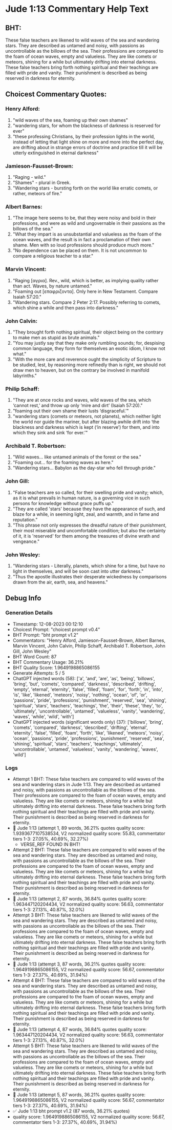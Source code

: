 # Jude 1:13 Commentary Help Text

## BHT:
These false teachers are likened to wild waves of the sea and wandering stars. They are described as untamed and noisy, with passions as uncontrollable as the billows of the sea. Their professions are compared to the foam of ocean waves, empty and valueless. They are like comets or meteors, shining for a while but ultimately drifting into eternal darkness. These false teachers bring forth nothing spiritual and their teachings are filled with pride and vanity. Their punishment is described as being reserved in darkness for eternity.

## Choicest Commentary Quotes:
### Henry Alford:
1. "wild waves of the sea, foaming up their own shames"
2. "wandering stars, for whom the blackness of darkness is reserved for ever"
3. "these professing Christians, by their profession lights in the world, instead of letting that light shine on more and more into the perfect day, are drifting about in strange errors of doctrine and practice till it will be utterly extinguished in eternal darkness"

### Jamieson-Fausset-Brown:
1. "Raging - wild."
2. "Shames" - plural in Greek.
3. "Wandering stars - bursting forth on the world like erratic comets, or rather, meteors of fire."

### Albert Barnes:
1. "The image here seems to be, that they were noisy and bold in their professions, and were as wild and ungovernable in their passions as the billows of the sea."
2. "What they impart is as unsubstantial and valueless as the foam of the ocean waves, and the result is in fact a proclamation of their own shame. Men with so loud professions should produce much more."
3. "No dependence can be placed on them. It is not uncommon to compare a religious teacher to a star."

### Marvin Vincent:
1. "Raging [αγρια]. Rev., wild, which is better, as implying quality rather than act. Waves, by nature untamed."
2. "Foaming out [επαφριζοντα]. Only here in New Testament. Compare Isaiah 57:20."
3. "Wandering stars. Compare 2 Peter 2:17. Possibly referring to comets, which shine a while and then pass into darkness."

### John Calvin:
1. "They brought forth nothing spiritual, their object being on the contrary to make men as stupid as brute animals."
2. "You may justly say that they make only rumbling sounds; for, despising common language, they form for themselves an exotic idiom, I know not what."
3. "With the more care and reverence ought the simplicity of Scripture to be studied, lest, by reasoning more refinedly than is right, we should not draw men to heaven, but on the contrary be involved in manifold labyrinths."

### Philip Schaff:
1. "They are at once rocks and waves, wild waves of the sea, which ‘cannot rest,’ and throw up only ‘mire and dirt’ (Isaiah 57:20)."
2. "foaming out their own shame their lusts ‘disgraceful.’"
3. "wandering stars (comets or meteors, not planets), which neither light the world nor guide the mariner, but after blazing awhile drift into ‘the blackness and darkness which is kept (‘in reserve’) for them, and into which they sink and sink ‘for ever.’"

### Archibald T. Robertson:
1. "Wild waves... like untamed animals of the forest or the sea." 
2. "Foaming out... for the foaming waves as here." 
3. "Wandering stars... Babylon as the day-star who fell through pride."

### John Gill:
1. "False teachers are so called, for their swelling pride and vanity; which, as it is what prevails in human nature, is a governing vice in such persons for knowledge without grace puffs up."
2. "They are called 'stars' because they have the appearance of such, and blaze for a while, in seeming light, zeal, and warmth, and in fame and reputation."
3. "This phrase not only expresses the dreadful nature of their punishment, their most miserable and uncomfortable condition; but also the certainty of it, it is 'reserved' for them among the treasures of divine wrath and vengeance."

### John Wesley:
1. "Wandering stars - Literally, planets, which shine for a time, but have no light in themselves, and will be soon cast into utter darkness."
2. "Thus the apostle illustrates their desperate wickedness by comparisons drawn from the air, earth, sea, and heavens."


## Debug Info
### Generation Details
- Timestamp: 12-08-2023 00:12:10
- Choicest Prompt: "choicest prompt v0.4"
- BHT Prompt: "bht prompt v1.2"
- Commentators: "Henry Alford, Jamieson-Fausset-Brown, Albert Barnes, Marvin Vincent, John Calvin, Philip Schaff, Archibald T. Robertson, John Gill, John Wesley"
- BHT Word Count: 87
- BHT Commentary Usage: 36.21%
- BHT Quality Score: 1.9649198865086155
- Generate Attempts: 5 / 5
- ChatGPT injected words (58):
	['a', 'and', 'are', 'as', 'being', 'billows', 'bring', 'but', 'comets', 'compared', 'darkness', 'described', 'drifting', 'empty', 'eternal', 'eternity', 'false', 'filled', 'foam', 'for', 'forth', 'in', 'into', 'is', 'like', 'likened', 'meteors', 'noisy', 'nothing', 'ocean', 'of', 'or', 'passions', 'pride', 'professions', 'punishment', 'reserved', 'sea', 'shining', 'spiritual', 'stars', 'teachers', 'teachings', 'the', 'their', 'these', 'they', 'to', 'ultimately', 'uncontrollable', 'untamed', 'valueless', 'vanity', 'wandering', 'waves', 'while', 'wild', 'with']
- ChatGPT injected words (significant words only) (37):
	['billows', 'bring', 'comets', 'compared', 'darkness', 'described', 'drifting', 'eternal', 'eternity', 'false', 'filled', 'foam', 'forth', 'like', 'likened', 'meteors', 'noisy', 'ocean', 'passions', 'pride', 'professions', 'punishment', 'reserved', 'sea', 'shining', 'spiritual', 'stars', 'teachers', 'teachings', 'ultimately', 'uncontrollable', 'untamed', 'valueless', 'vanity', 'wandering', 'waves', 'wild']

### Logs
- Attempt 1 BHT: These false teachers are compared to wild waves of the sea and wandering stars in Jude 1:13. They are described as untamed and noisy, with passions as uncontrollable as the billows of the sea. Their professions are compared to the foam of ocean waves, empty and valueless. They are like comets or meteors, shining for a while but ultimately drifting into eternal darkness. These false teachers bring forth nothing spiritual and their teachings are filled with pride and vanity. Their punishment is described as being reserved in darkness for eternity.
- 🔄 Jude 1:13 (attempt 1, 89 words, 36.21% quotes quality score: 1.9393677107538534, V2 normalized quality score: 55.83, commentator tiers 1-3: 27.05%, 40.69%, 32.27%) 
	- VERSE_REF FOUND IN BHT!
- Attempt 2 BHT: These false teachers are compared to wild waves of the sea and wandering stars. They are described as untamed and noisy, with passions as uncontrollable as the billows of the sea. Their professions are compared to the foam of ocean waves, empty and valueless. They are like comets or meteors, shining for a while but ultimately drifting into eternal darkness. These false teachers bring forth nothing spiritual and their teachings are filled with pride and vanity. Their punishment is described as being reserved in darkness for eternity.
- 🔄 Jude 1:13 (attempt 2, 87 words, 36.84% quotes quality score: 1.963447120204434, V2 normalized quality score: 56.63, commentator tiers 1-3: 27.13%, 40.87%, 32.0%)
- Attempt 3 BHT: These false teachers are likened to wild waves of the sea and wandering stars. They are described as untamed and noisy, with passions as uncontrollable as the billows of the sea. Their professions are compared to the foam of ocean waves, empty and valueless. They are like comets or meteors, shining for a while but ultimately drifting into eternal darkness. These false teachers bring forth nothing spiritual and their teachings are filled with pride and vanity. Their punishment is described as being reserved in darkness for eternity.
- 🔄 Jude 1:13 (attempt 3, 87 words, 36.21% quotes quality score: 1.9649198865086155, V2 normalized quality score: 56.67, commentator tiers 1-3: 27.37%, 40.69%, 31.94%)
- Attempt 4 BHT: These false teachers are compared to wild waves of the sea and wandering stars. They are described as untamed and noisy, with passions as uncontrollable as the billows of the sea. Their professions are compared to the foam of ocean waves, empty and valueless. They are like comets or meteors, shining for a while but ultimately drifting into eternal darkness. These false teachers bring forth nothing spiritual and their teachings are filled with pride and vanity. Their punishment is described as being reserved in darkness for eternity.
- 🔄 Jude 1:13 (attempt 4, 87 words, 36.84% quotes quality score: 1.963447120204434, V2 normalized quality score: 56.63, commentator tiers 1-3: 27.13%, 40.87%, 32.0%)
- Attempt 5 BHT: These false teachers are likened to wild waves of the sea and wandering stars. They are described as untamed and noisy, with passions as uncontrollable as the billows of the sea. Their professions are compared to the foam of ocean waves, empty and valueless. They are like comets or meteors, shining for a while but ultimately drifting into eternal darkness. These false teachers bring forth nothing spiritual and their teachings are filled with pride and vanity. Their punishment is described as being reserved in darkness for eternity.
- 🔄 Jude 1:13 (attempt 5, 87 words, 36.21% quotes quality score: 1.9649198865086155, V2 normalized quality score: 56.67, commentator tiers 1-3: 27.37%, 40.69%, 31.94%)
- ✅ Jude 1:13 bht prompt v1.2 (87 words, 36.21% quotes)
- quality score: 1.9649198865086155, V2 normalized quality score: 56.67, commentator tiers 1-3: 27.37%, 40.69%, 31.94%)
